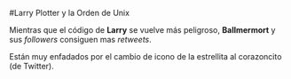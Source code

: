 #Larry Plotter y la Orden de Unix

Mientras que el código de **Larry** se vuelve más peligroso,
**Ballmermort** y sus *followers* consiguen mas *retweets*.

Están muy enfadados por el cambio de icono de la estrellita al corazoncito (de Twitter).

